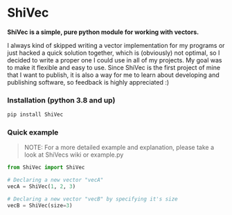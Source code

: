 # ShiVec
__ShiVec is a simple, pure python module for working with vectors.__

I always kind of skipped writing a vector implementation for my programs or just hacked a quick solution together, which is (obviously) not optimal, so I decided to 
write a proper one I could use in all of my projects. My goal was to make it flexible and easy to use. Since ShiVec is the first project of mine that I want to 
publish, it is also a way for me to learn about developing and publishing software, so feedback is highly appreciated :)

### Installation (python 3.8 and up)
```python
pip install ShiVec
```

### Quick example
> NOTE: For a more detailed example and explanation, please take a look at ShiVecs wiki or example.py  

```python
from ShiVec import ShiVec

# Declaring a new vector "vecA"
vecA = ShiVec(1, 2, 3)

# Declaring a new vector "vecB" by specifying it's size
vecB = ShiVec(size=3)


```
